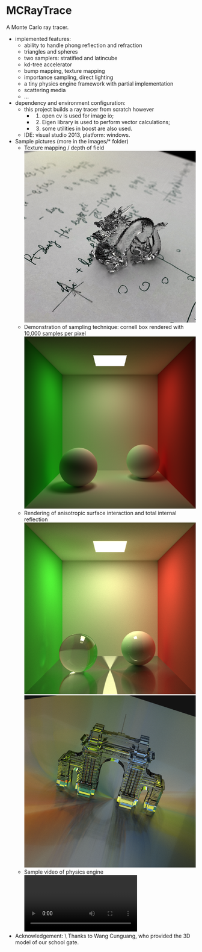 # MCRayTrace

A Monte Carlo ray tracer.
  - implemented features:
    - ability to handle phong reflection and refraction
    - triangles and spheres
    - two samplers: stratified and latincube
    - kd-tree accelerator
    - bump mapping, texture mapping
    - importance sampling, direct lighting
    - a tiny physics engine framework with partial implementation
    - scattering media
    - ...
  - dependency and environment configuration:
    - this project builds a ray tracer from scratch however 
      - 1) open cv is used for image io; 
      - 2) Eigen library is used to perform vector calculations; 
      - 3) some utilities in boost are also used.
    - IDE: visual studio 2013, platform: windows.
  - Sample pictures (more in the images/* folder)
    - Texture mapping / depth of field
    ![alt tag](https://github.com/Crispher/MCRayTrace/blob/master/images/Image8.png)
    - Demonstration of sampling technique: cornell box rendered with 10,000 samples per pixel
    ![alt tag](https://github.com/Crispher/MCRayTrace/blob/master/images/Image62.png)
    - Rendering of anisotropic surface interaction and total internal reflection
    ![alt tag](https://github.com/Crispher/MCRayTrace/blob/master/images/Image25.png)
    ![alt tag](https://github.com/Crispher/MCRayTrace/blob/master/images/Image66.png)
    - Sample video of physics engine
    ![alt tag](https://github.com/Crispher/MCRayTrace/blob/master/animation/animation.avi)
 - Acknowledgement: \\
    Thanks to Wang Cunguang, who provided the 3D model of our school gate.

